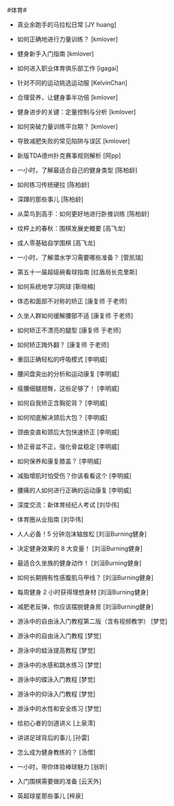 #体育#
- 真业余跑手的马拉松日常	[JY huang]
- 如何正确地进行力量训练？	[kmlover]
- 健身新手入门指南	[kmlover]

- 如何进入职业体育俱乐部工作	[igagai]
- 针对不同的运动挑选运动服	[KelvinChan]
- 合理营养，让健身事半功倍	[kmlover]
- 健身进步的关键：定量控制与分析	[kmlover]
- 如何突破力量训练平台期？	[kmlover]
- 导致减肥失败的常见陷阱与误区	[kmlover]
- 新版TDA德州扑克赛事规则解析	[阿pp]
- 一小时，了解最适合自己的健身类型	[陈柏龄]
- 如何练习传统硬拉	[陈柏龄]
- 深蹲的那些事儿	[陈柏龄]
- 从菜鸟到高手：如何更好地进行卧推训练	[陈柏龄]
- 纹枰上的春秋：围棋发展史概要	[高飞龙]
- 成人零基础自学围棋	[高飞龙]
- 一小时，了解潜水学习需要哪些准备？	[管凯瑞]
- 第五十一届超级碗看球指南	[红盾局长克里斯]
- 如何系统地学习网球	[靳晓楠]
- 体态和面部不对称的矫正	[康复师 于老师]
- 久坐人群如何缓解腰部不适	[康复师 于老师]
- 如何矫正不漂亮的腿型	[康复师 于老师]
- 如何矫正踇外翻？	[康复师 于老师]
- 重回正确轻松的呼吸模式	[李明威]
- 腰间盘突出的分析和运动康复	[李明威]
- 瘦腰细腿翘臀，这些足够了！	[李明威]
- 如何自我矫正含胸驼背？	[李明威]
- 如何彻底解决颈后大包？	[李明威]
- 颈曲变直和颈后大包快速矫正	[李明威]
- 矫正骨盆不正，强化骨盆稳定	[李明威]
- 如何保养和康复膝盖？	[李明威]
- 减脂增肌时怕受伤？你该看看这个	[李明威]
- 腰痛的人如何进行正确的运动康复	[李明威]
- 深度交流：新体育经纪人考试	[刘华伟]
- 体育圈从业指南	[刘华伟]
- 人人必备！5 分钟泡沫轴放松	[刘洹Burning健身]
- 决定健身效果的 8 大变量！	[刘洹Burning健身]
- 最适合久坐族的健身动作！	[刘洹Burning健身]
- 如何长期拥有性感腹肌马甲线？	[刘洹Burning健身]
- 每周健身 2 小时获得理想身材	[刘洹Burning健身]
- 减肥老反弹，你应该摆脱健身房	[刘洹Burning健身]
- 游泳中的自由泳入门教程第二版（含有视频教学）	[梦觉]
- 游泳中的自由泳入门教程	[梦觉]
- 游泳中的蛙泳提高教程	[梦觉]
- 游泳中的水感和跳水练习	[梦觉]
- 游泳中的蝶泳入门教程	[梦觉]
- 游泳中的仰泳入门教程	[梦觉]
- 游泳中的水性和安全练习	[梦觉]
- 给初心者的剑道讲义	[上泉澪]
- 讲讲足球背后的事儿	[孙雷]
- 怎么成为健身教练的？	[汤僧]
- 一小时，带你体验棒球魅力	[翁昕]
- 入门围棋需要做的准备	[云天外]
- 英超球星那些事儿	[梓泉]